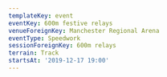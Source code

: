 ```yaml
---
templateKey: event
eventKey: 600m festive relays
venueForeignKey: Manchester Regional Arena
eventType: Speedwork
sessionForeignKey: 600m relays
terrain: Track
startsAt: '2019-12-17 19:00'
---
```

